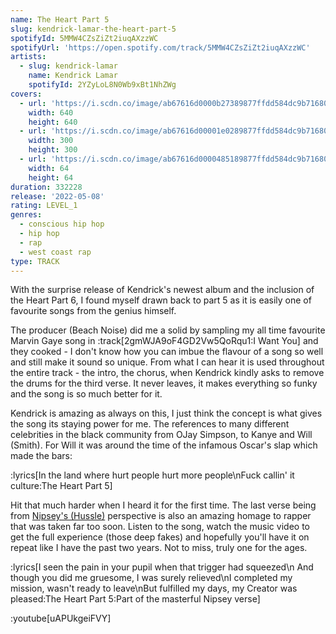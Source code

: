 ```yaml
---
name: The Heart Part 5
slug: kendrick-lamar-the-heart-part-5
spotifyId: 5MMW4CZsZiZt2iuqAXzzWC
spotifyUrl: 'https://open.spotify.com/track/5MMW4CZsZiZt2iuqAXzzWC'
artists:
  - slug: kendrick-lamar
    name: Kendrick Lamar
    spotifyId: 2YZyLoL8N0Wb9xBt1NhZWg
covers:
  - url: 'https://i.scdn.co/image/ab67616d0000b27389877ffdd584dc9b7168044b'
    width: 640
    height: 640
  - url: 'https://i.scdn.co/image/ab67616d00001e0289877ffdd584dc9b7168044b'
    width: 300
    height: 300
  - url: 'https://i.scdn.co/image/ab67616d0000485189877ffdd584dc9b7168044b'
    width: 64
    height: 64
duration: 332228
release: '2022-05-08'
rating: LEVEL_1
genres:
  - conscious hip hop
  - hip hop
  - rap
  - west coast rap
type: TRACK
---
```

With the surprise release of Kendrick's newest album and the inclusion of the Heart Part 6, I
found myself drawn back to part 5 as it is easily one of favourite songs from the genius
himself.

The producer (Beach Noise) did me a solid by sampling my all time favourite Marvin
Gaye song in :track[2gmWJA9oF4GD2Vw5QoRqu1:I Want You] and they cooked - I don't know how you can imbue the
flavour of a song so well and still make it sound so unique. From what I can hear it is used
throughout the entire track - the intro, the chorus, when Kendrick kindly asks to remove the drums
for the third verse. It never leaves, it makes everything so funky and the song is so much better for it.

Kendrick is amazing as always on this, I just think the concept is what gives the song its staying power
for me. The references to many different celebrities in the black community from OJay Simpson, to Kanye and Will (Smith).
For Will it was around the time of the infamous Oscar's slap which made the bars:

:lyrics[In the land where hurt people hurt more people\nFuck callin' it culture:The Heart Part 5]

Hit that much harder when I heard it for the first time. The last verse being from [Nipsey's (Hussle)](https://en.wikipedia.org/wiki/Nipsey_Hussle)
perspective is also an amazing homage to rapper that was taken far too soon. Listen to the song,
watch the music video to get the full experience (those deep fakes) and hopefully you'll have it
on repeat like I have the past two years. Not to miss, truly one for the ages.

:lyrics[I seen the pain in your pupil when that trigger had squeezed\n And though you did me gruesome, I was surely relieved\nI completed my mission, wasn't ready to leave\nBut fulfilled my days, my Creator was pleased:The Heart Part 5:Part of the masterful Nipsey verse]

:youtube[uAPUkgeiFVY]
